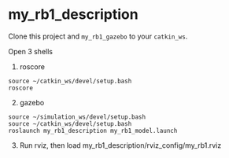# my_rb1_description

Clone this project and `my_rb1_gazebo` to your `catkin_ws`.

Open 3 shells

1. roscore

```
source ~/catkin_ws/devel/setup.bash
roscore
```

2. gazebo

```
source ~/simulation_ws/devel/setup.bash
source ~/catkin_ws/devel/setup.bash
roslaunch my_rb1_description my_rb1_model.launch
```

3. Run rviz, then load my_rb1_description/rviz_config/my_rb1.rviz
